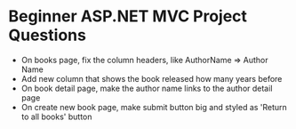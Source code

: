 # Beginner ASP.NET MVC Project Questions

- On books page, fix the column headers, like AuthorName => Author Name
- Add new column that shows the book released how many years before 
- On book detail page, make the author name links to the author detail page
- On create new book page, make submit button big and styled as 'Return to all books' button